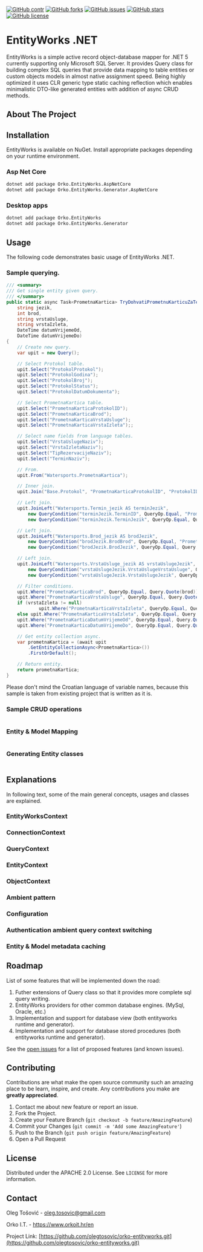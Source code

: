 <!-- PROJECT SHIELDS -->
[![GitHub contr](https://img.shields.io/github/contributors/olegtosovic/orko-entityworks?style=for-the-badge)](https://github.com/olegtosovic/orko-entityworks/contributors)
[![GitHub forks](https://img.shields.io/github/forks/olegtosovic/orko-entityworks?style=for-the-badge)](https://github.com/olegtosovic/orko-entityworks/network)
[![GitHub issues](https://img.shields.io/github/issues/olegtosovic/orko-entityworks?style=for-the-badge)](https://github.com/olegtosovic/orko-entityworks/issues)
[![GitHub stars](https://img.shields.io/github/stars/olegtosovic/orko-entityworks?style=for-the-badge)](https://github.com/olegtosovic/orko-entityworks/stargazers)
[![GitHub license](https://img.shields.io/github/license/olegtosovic/orko-entityworks?style=for-the-badge)](https://github.com/olegtosovic/orko-entityworks/blob/master/LICENSE.md)

<!-- PROJECT TITLE AND BASIC DESCRIPTION -->
# EntityWorks .NET

EntityWorks is a simple active record object-database mapper for .NET 5 currently supporting only Microsoft SQL Server. It provides Query class for building complex SQL queries that provide data mapping to table entities or custom objects models in almost native assignment speed. Being highly optimized it uses CLR generic type static caching reflection which enables minimalistic DTO-like generated entities with addition of async CRUD methods.

<!-- ABOUT THE PROJECT -->
## About The Project

<!-- INSTALATION -->
## Installation

EntityWorks is available on NuGet. Install appropriate packages depending on your runtime environment.

### Asp Net Core

```sh
dotnet add package Orko.EntityWorks.AspNetCore
dotnet add package Orko.EntityWorks.Generator.AspNetCore
```
  
### Desktop apps

```sh
dotnet add package Orko.EntityWorks
dotnet add package Orko.EntityWorks.Generator
```
  
<!-- USAGE -->
## Usage

The following code demonstrates basic usage of EntityWorks .NET. 

### Sample querying.

```cs
/// <summary>
/// Get single entity given query.
/// </summary>
public static async Task<PrometnaKartica> TryDohvatiPrometnuKarticuZaTerminAsync(
    string jezik,
    int brod,
    string vrstaUsluge,
    string vrstaIzleta,
    DateTime datumVrijemeOd, 
    DateTime datumVrijemeDo)
{
    // Create new query.
    var upit = new Query();

    // Select Protokol table.
    upit.Select("ProtokolProtokol");
    upit.Select("ProtokolGodina");
    upit.Select("ProtokolBroj");
    upit.Select("ProtokolStatus");
    upit.Select("ProtokolDatumDokumenta");

    // Select PrometnaKartica table.
    upit.Select("PrometnaKarticaProtokolID");
    upit.Select("PrometnaKarticaBrod");
    upit.Select("PrometnaKarticaVrstaUsluge");
    upit.Select("PrometnaKarticaVrstaIzleta");;

    // Select name fields from language tables.
    upit.Select("VrstaUslugeNaziv");
    upit.Select("VrstaIzletaNaziv");
    upit.Select("TipRezervacijeNaziv");
    upit.Select("TerminNaziv");

    // From.
    upit.From("Watersports.PrometnaKartica");

    // Inner join.
    upit.Join("Base.Protokol", "PrometnaKarticaProtokolID", "ProtokolID");

    // Left join.
    upit.JoinLeft("Watersports.Termin_jezik AS terminJezik",
        new QueryCondition("terminJezik.TerminID", QueryOp.Equal, "PrometnaKarticaTerminID"),
        new QueryCondition("terminJezik.TerminJezik", QueryOp.Equal, Query.Quote(jezik)));

    // Left join.
    upit.JoinLeft("Watersports.Brod_jezik AS brodJezik",
        new QueryCondition("brodJezik.BrodBrod", QueryOp.Equal, "PrometnaKarticaBrod"),
        new QueryCondition("brodJezik.BrodJezik", QueryOp.Equal, Query.Quote(jezik)));

    // Left join.
    upit.JoinLeft("Watersports.VrstaUsluge_jezik AS vrstaUslugeJezik",
        new QueryCondition("vrstaUslugeJezik.VrstaUslugeVrstaUsluge", QueryOp.Equal, "PrometnaKarticaVrstaUsluge"),
        new QueryCondition("vrstaUslugeJezik.VrstaUslugeJezik", QueryOp.Equal, Query.Quote(jezik)));

    // Filter conditions.
    upit.Where("PrometnaKarticaBrod", QueryOp.Equal, Query.Quote(brod));
    upit.Where("PrometnaKarticaVrstaUsluge", QueryOp.Equal, Query.Quote(vrstaUsluge));
    if (vrstaIzleta != null)
            upit.Where("PrometnaKarticaVrstaIzleta", QueryOp.Equal, Query.Quote(vrstaIzleta));
    else upit.Where("PrometnaKarticaVrstaIzleta", QueryOp.Equal, Query.Quote("NEMA"));
    upit.Where("PrometnaKarticaDatumVrijemeOd", QueryOp.Equal, Query.Quote(datumVrijemeOd));
    upit.Where("PrometnaKarticaDatumVrijemeDo", QueryOp.Equal, Query.Quote(datumVrijemeDo));

    // Get entity collection async.
    var prometnaKartica = (await upit
        .GetEntityCollectionAsync<PrometnaKartica>())
        .FirstOrDefault();

    // Return entity.
    return prometnaKartica;
}
```
Please don't mind the Croatian language of variable names, because this sample is taken from existing project that is written as it is.

### Sample CRUD operations

```cs

```

### Entity & Model Mapping

```cs

```

### Generating Entity classes

```cs

```

## Explanations

In following text, some of the main general concepts, usages and classes are explained.

### EntityWorksContext

### ConnectionContext

### QueryContext

### EntityContext

### ObjectContext

### Ambient pattern

### Configuration

### Authentication ambient query context switching

### Entity & Model metadata caching

<!-- ROADMAP -->
## Roadmap

List of some features that will be implemented down the road:

1. Futher extensions of Query class so that it provides more complete sql query writing.
2. EntityWorks providers for other common database engines. (MySql, Oracle, etc.)
3. Implementation and support for database view (both entityworks runtime and generator).
4. Implementation and support for database stored procedures (both entityworks runtime and generator).

See the [open issues](https://github.com/olegtosovic/orko-entityworks/issues) for a list of proposed features (and known issues).

<!-- CONTRIBUTING -->
## Contributing

Contributions are what make the open source community such an amazing place to be learn, inspire, and create. Any contributions you make are **greatly appreciated**.

1. Contact me about new feature or report an issue.
2. Fork the Project.
3. Create your Feature Branch (`git checkout -b feature/AmazingFeature`)
4. Commit your Changes (`git commit -m 'Add some AmazingFeature'`)
5. Push to the Branch (`git push origin feature/AmazingFeature`)
6. Open a Pull Request

<!-- LICENSE -->
## License

Distributed under the APACHE 2.0 License. See `LICENSE` for more information.

<!-- CONTACT -->
## Contact

Oleg Tošović - oleg.tosovic@gmail.com

Orko I.T. - https://www.orkoit.hr/en

Project Link: [https://github.com/olegtosovic/orko-entityworks.git](https://github.com/olegtosovic/orko-entityworks.git)
